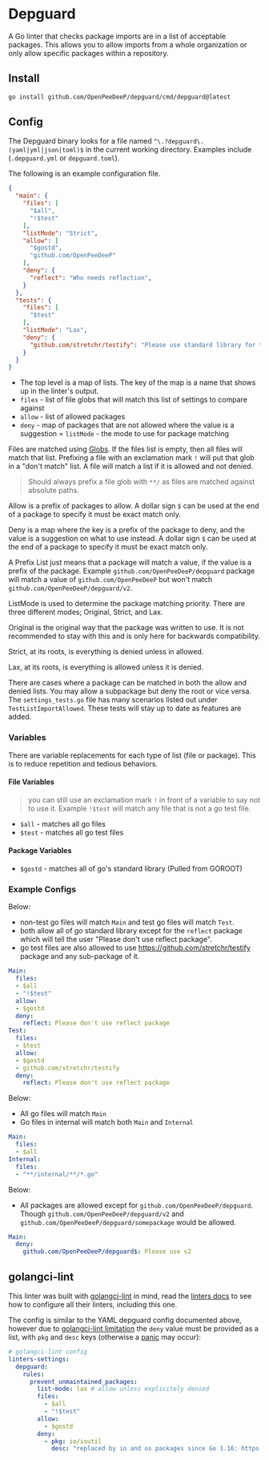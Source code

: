 # Depguard

A Go linter that checks package imports are in a list of acceptable packages.
This allows you to allow imports from a whole organization or only
allow specific packages within a repository. 

## Install

```bash
go install github.com/OpenPeeDeeP/depguard/cmd/depguard@latest
```

## Config

The Depguard binary looks for a file named `^\.?depguard\.(yaml|yml|json|toml)$` in the current working directory. Examples include (`.depguard.yml` or `depguard.toml`).

The following is an example configuration file.

```json
{
  "main": {
    "files": [
      "$all",
      "!$test"
    ],
    "listMode": "Strict",
    "allow": [
      "$gostd",
      "github.com/OpenPeeDeeP"
    ],
    "deny": {
      "reflect": "Who needs reflection",
    }
  },
  "tests": {
    "files": [
      "$test"
    ],
    "listMode": "Lax",
    "deny": {
      "github.com/stretchr/testify": "Please use standard library for tests"
    }
  }
}
```

- The top level is a map of lists. The key of the map is a name that shows up in 
the linter's output.
- `files` - list of file globs that will match this list of settings to compare against
- `allow` - list of allowed packages
- `deny` - map of packages that are not allowed where the value is a suggestion
= `listMode` - the mode to use for package matching

Files are matched using [Globs](https://github.com/gobwas/glob). If the files 
list is empty, then all files will match that list. Prefixing a file
with an exclamation mark `!` will put that glob in a "don't match" list. A file
will match a list if it is allowed and not denied.

> Should always prefix a file glob with `**/` as files are matched against absolute paths.

Allow is a prefix of packages to allow. A dollar sign `$` can be used at the end
of a package to specify it must be exact match only.

Deny is a map where the key is a prefix of the package to deny, and the value
is a suggestion on what to use instead. A dollar sign `$` can be used at the end
of a package to specify it must be exact match only.

A Prefix List just means that a package will match a value, if the value is a 
prefix of the package. Example `github.com/OpenPeeDeeP/depguard` package will match
a value of `github.com/OpenPeeDeeP` but won't match `github.com/OpenPeeDeeP/depguard/v2`.

ListMode is used to determine the package matching priority. There are three
different modes; Original, Strict, and Lax.

Original is the original way that the package was written to use. It is not recommended
to stay with this and is only here for backwards compatibility.

Strict, at its roots, is everything is denied unless in allowed.

Lax, at its roots, is everything is allowed unless it is denied.

There are cases where a package can be matched in both the allow and denied lists.
You may allow a subpackage but deny the root or vice versa. The `settings_tests.go` file
has many scenarios listed out under `TestListImportAllowed`. These tests will stay
up to date as features are added.

### Variables

There are variable replacements for each type of list (file or package). This is
to reduce repetition and tedious behaviors.

#### File Variables

> you can still use an exclamation mark `!` in front of a variable to say not to 
use it. Example `!$test` will match any file that is not a go test file.

- `$all` - matches all go files
- `$test` - matches all go test files

#### Package Variables

- `$gostd` - matches all of go's standard library (Pulled from GOROOT)

### Example Configs

Below:

- non-test go files will match `Main` and test go files will match `Test`.
- both allow all of go standard library except for the `reflect` package which will
tell the user "Please don't use reflect package".
- go test files are also allowed to use https://github.com/stretchr/testify package
and any sub-package of it.

```yaml
Main:
  files:
  - $all
  - "!$test"
  allow:
  - $gostd
  deny:
    reflect: Please don't use reflect package
Test:
  files:
  - $test
  allow:
  - $gostd
  - github.com/stretchr/testify
  deny:
    reflect: Please don't use reflect package
```

Below:

- All go files will match `Main`
- Go files in internal will match both `Main` and `Internal`

```yaml
Main:
  files:
  - $all
Internal:
  files:
  - "**/internal/**/*.go"
```

Below:

- All packages are allowed except for `github.com/OpenPeeDeeP/depguard`. Though
`github.com/OpenPeeDeeP/depguard/v2` and `github.com/OpenPeeDeeP/depguard/somepackage`
would be allowed.

```yaml
Main:
  deny:
    github.com/OpenPeeDeeP/depguard$: Please use v2
```

## golangci-lint

This linter was built with
[golangci-lint](https://github.com/golangci/golangci-lint) in mind, read the [linters docs](https://golangci-lint.run/usage/linters/#depguard) to see how to configure all their linters, including this one.

The config is similar to the YAML depguard config documented above, however due to [golangci-lint limitation](https://github.com/golangci/golangci-lint/pull/4227) the `deny` value must be provided as a list, with `pkg` and `desc` keys (otherwise a [panic](https://github.com/OpenPeeDeeP/depguard/issues/74) may occur):

```yaml
# golangci-lint config
linters-settings:
  depguard:
    rules:
      prevent_unmaintained_packages:
        list-mode: lax # allow unless explicitely denied
        files:
          - $all
          - "!$test"
        allow:
          - $gostd
        deny:
          - pkg: io/ioutil
            desc: "replaced by io and os packages since Go 1.16: https://tip.golang.org/doc/go1.16#ioutil"
```
